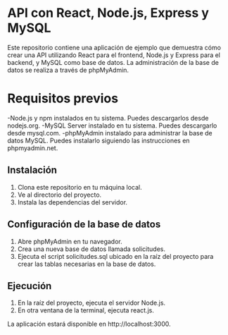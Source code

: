 # API con React, Node.js, Express y MySQL

Este repositorio contiene una aplicación de ejemplo que demuestra cómo crear una API utilizando React para el frontend, 
Node.js y Express para el backend, y MySQL como base de datos. La administración de la base de datos se realiza a través de phpMyAdmin.

# Requisitos previos
-Node.js y npm instalados en tu sistema. Puedes descargarlos desde nodejs.org.
-MySQL Server instalado en tu sistema. Puedes descargarlo desde mysql.com.
-phpMyAdmin instalado para administrar la base de datos MySQL. Puedes instalarlo siguiendo las instrucciones en phpmyadmin.net.

## Instalación
1. Clona este repositorio en tu máquina local.
2. Ve al directorio del proyecto.
3. Instala las dependencias del servidor.

## Configuración de la base de datos
1. Abre phpMyAdmin en tu navegador.
2. Crea una nueva base de datos llamada solicitudes.
3. Ejecuta el script solicitudes.sql ubicado en la raíz del proyecto para crear las tablas necesarias en la base de datos.

## Ejecución 
1. En la raíz del proyecto, ejecuta el servidor Node.js.
2. En otra ventana de la terminal, ejecuta react.js.

La aplicación estará disponible en http://localhost:3000.
